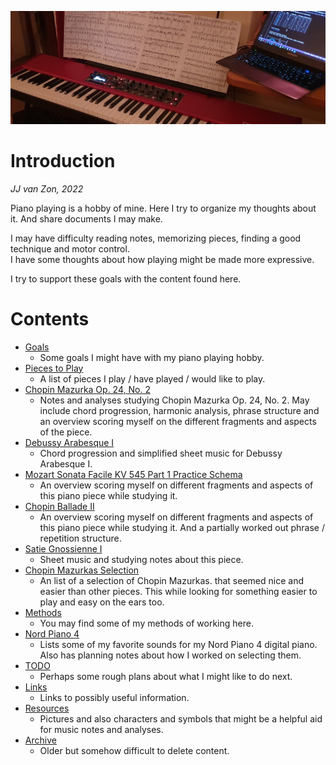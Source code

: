 ![](resources/photo-jjs-piano-laptop-sheet-music-analysis-wide.jpg)

Introduction
============

*JJ van Zon, 2022*

Piano playing is a hobby of mine. Here I try to organize my thoughts about it. And share documents I may make.

I may have difficulty reading notes, memorizing pieces, finding a good technique and motor control.  
I have some thoughts about how playing might be made more expressive.  

I try to support these goals with the content found here.  

Contents
========

- [Goals](goals.md)
    - Some goals I might have with my piano playing hobby.
- [Pieces to Play](pieces-to-play.md)
    - A list of pieces I play / have played / would like to play.
- [Chopin Mazurka Op. 24, No. 2](chopin-mazurka-op-24-no-2)
    - Notes and analyses studying Chopin Mazurka Op. 24, No. 2. May include chord progression, harmonic analysis, phrase structure and an overview scoring myself on the different fragments and aspects of the piece.
- [Debussy Arabesque Ⅰ](debussy-arabesque-1)
    - Chord progression and simplified sheet music for Debussy Arabesque Ⅰ.
- [Mozart Sonata Facile KV 545 Part 1 Practice Schema](mozart-sonata-facile-part-1-practice-schema.md)
    - An overview scoring myself on different fragments and aspects of this piano piece while studying it.
- [Chopin Ballade Ⅱ](chopin-ballade-2)
    - An overview scoring myself on different fragments and aspects of this piano piece while studying it. And a partially worked out phrase / repetition structure.
- [Satie Gnossienne Ⅰ](satie-gnossienne-1)
    - Sheet music and studying notes about this piece.
- [Chopin Mazurkas Selection](chopin-mazurka-selection.md)
    - An list of a selection of Chopin Mazurkas. that seemed nice and easier than other pieces. This while looking for something easier to play and easy on the ears too.
- [Methods](methods)
    - You may find some of my methods of working here.
- [Nord Piano 4](nord-piano-4)
    - Lists some of my favorite sounds for my Nord Piano 4 digital piano. Also has planning notes about how I worked on selecting them.
- [TODO](todo.md)
    - Perhaps some rough plans about what I might like to do next.
- [Links](links.md)
    - Links to possibly useful information.
- [Resources](resources)
    - Pictures and also characters and symbols that might be a helpful aid for music notes and analyses.
- [Archive](archive)
    - Older but somehow difficult to delete content.